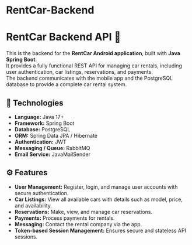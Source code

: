 ﻿# RentCar-Backend

# RentCar Backend API 🚗

This is the backend for the **RentCar Android application**, built with **Java Spring Boot**.  
It provides a fully functional REST API for managing car rentals, including user authentication, car listings, reservations, and payments.  
The backend communicates with the mobile app and the PostgreSQL database to provide a complete car rental system.


## 🧱 Technologies

- **Language:** Java 17+  
- **Framework:** Spring Boot  
- **Database:** PostgreSQL  
- **ORM:** Spring Data JPA / Hibernate  
- **Authentication:** JWT
- **Messaging / Queue:** RabbitMQ
- **Email Service:** JavaMailSender


## ⚙️ Features

- **User Management:** Register, login, and manage user accounts with secure authentication.  
- **Car Listings:** View all available cars with details such as model, price, and availability.  
- **Reservations:** Make, view, and manage car reservations.  
- **Payments:** Process payments for rentals.  
- **Messaging:** Contact the rental company via the app.  
- **Token-based Session Management:** Ensures secure and stateless API sessions.  
